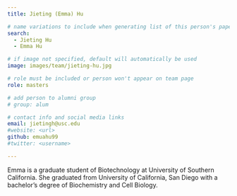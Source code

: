 ```yaml
---
title: Jieting (Emma) Hu

# name variations to include when generating list of this person's papers
search:
  - Jieting Hu
  - Emma Hu

# if image not specified, default will automatically be used
image: images/team/jieting-hu.jpg

# role must be included or person won't appear on team page
role: masters

# add person to alumni group
# group: alum

# contact info and social media links
email: jietingh@usc.edu
#website: <url>
github: emuahu99
#twitter: <username>

---
```


Emma is a graduate student of Biotechnology at University of Southern California. She graduated from University of California, San Diego with a bachelor’s degree of Biochemistry and Cell Biology.
